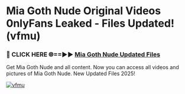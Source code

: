 # Mia Goth Nude Original Videos 0nlyFans Leaked - Files Updated! (vfmu)

<h3>🔴 CLICK HERE 🌐==►► <a href="https://tinyurl.com/yrmya6cz" rel="nofollow">Mia Goth Nude Updated Files</a></h3>

Get Mia Goth Nude and all content. Now you can access all videos and pictures of Mia Goth Nude. New Updated Files 2025!

[![vfmu](https://i.imgur.com/FMdXYCs.gif)](https://tinyurl.com/yrmya6cz)
